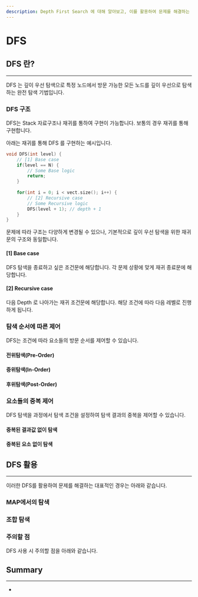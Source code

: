 ```yaml
---
description: Depth First Search 에 대해 알아보고, 이를 활용하여 문제를 해결하는 방법을 살펴봅니다.
---
```


# DFS

## DFS 란?

***

DFS 는 깊이 우선 탐색으로 특정 노드에서 방문 가능한 모든 노드를 깊이 우선으로 탐색하는 완전 탐색 기법입니다.

### DFS 구조

DFS는 Stack 자료구조나 재귀를 통하여 구현이 가능합니다. 보통의 경우 재귀를 통해 구현합니다.

아래는 재귀를 통해 DFS 를 구현하는 예시입니다.

```cpp
void DFS(int level) {
    // [1] Base case
    if(level == N) {
        // Some Base logic
        return;
    }
    
    for(int i = 0; i < vect.size(); i++) {
        // [2] Recursive case
        // Some Recursive logic
        DFS(level + 1); // depth + 1
    }
}
```

문제에 따라 구조는 다양하게 변경될 수 있으나, 기본적으로 깊이 우선 탐색을 위한 재귀문의 구조와 동일합니다.

#### \[1] Base case

DFS 탐색을 종료하고 싶은 조건문에 해당합니다. 각 문제 상황에 맞게 재귀 종료문에 해당합니다.

#### \[2] Recursive case

다음 Depth 로 나아가는 재귀 조건문에 해당합니다. 해당 조건에  따라 다음 레벨로 진행하게 됩니다.

### 탐색 순서에 따른 제어

DFS는 조건에 따라 요소들의 방문 순서를 제어할 수 있습니다.

#### 전위탐색(Pre-Order)





#### 중위탐색(In-Order)



#### 후위탐색(Post-Order)



### 요소들의 중복 제어

DFS 탐색을 과정에서 탐색 조건을 설정하여 탐색 결과의 중복을 제어할 수 있습니다.

#### 중복된 결과값 없이 탐색





#### 중복된 요소 없이 탐색







## DFS 활용

***

이러한 DFS를 활용하여 문제를 해결하는 대표적인 경우는 아래와 같습니다.

### MAP에서의 탐색



### 조합 탐색





### 주의할 점

DFS 사용 시 주의할 점을 아래와 같습니다.



## Summary

***

*
